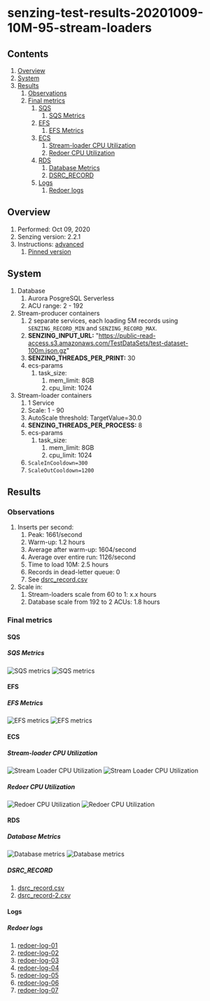# senzing-test-results-20201009-10M-95-stream-loaders

## Contents

1. [Overview](#overview)
1. [System](#system)
1. [Results](#results)
    1. [Observations](#observations)
    1. [Final metrics](#final-metrics)
        1. [SQS](#sqs)
            1. [SQS Metrics](#sqs-metrics)
        1. [EFS](#efs)
            1. [EFS Metrics](#efs-metrics)
        1. [ECS](#ecs)
            1. [Stream-loader CPU Utilization](#stream-loader-cpu-utilization)
            1. [Redoer CPU Utilization](#redoer-cpu-utilization)
        1. [RDS](#rds)
            1. [Database Metrics](#database-metrics)
            1. [DSRC_RECORD](#dsrc_record)
        1. [Logs](#logs)
            1. [Redoer logs](#redoer-logs)

## Overview

1. Performed: Oct 09, 2020
1. Senzing version: 2.2.1
1. Instructions:
   [advanced](https://github.com/Senzing/docker-compose-aws-ecscli-demo/tree/master/docs/advanced)
    1. [Pinned version](https://github.com/Senzing/docker-compose-aws-ecscli-demo/tree/c44d5fb3178f306b4c40775a7e0cd9ced8e0fee9/docs/advanced)

## System

1. Database
    1. Aurora PosgreSQL Serverless
    1. ACU range: 2 - 192
1. Stream-producer containers
    1. 2 separate services, each loading 5M records using `SENZING_RECORD_MIN` and `SENZING_RECORD_MAX`.
    1. **SENZING_INPUT_URL:** "https://public-read-access.s3.amazonaws.com/TestDataSets/test-dataset-100m.json.gz"
    1. **SENZING_THREADS_PER_PRINT:** 30
    1. ecs-params
        1. task_size:
            1. mem_limit: 8GB
            1. cpu_limit: 1024
1. Stream-loader containers
    1. 1 Service
    1. Scale: 1 - 90
    1. AutoScale threshold: TargetValue=30.0
    1. **SENZING_THREADS_PER_PROCESS:** 8
    1. ecs-params
        1. task_size:
            1. mem_limit: 8GB
            1. cpu_limit: 1024
    1. `ScaleInCooldown=300`
    1. `ScaleOutCooldown=1200`

## Results

### Observations

1. Inserts per second:
    1. Peak: 1661/second
    1. Warm-up: 1.2 hours
    1. Average after warm-up: 1604/second
    1. Average over entire run: 1126/second
    1. Time to load 10M: 2.5 hours
    1. Records in dead-letter queue: 0
    1. See [dsrc_record.csv](data/dsrc_record.csv)
1. Scale in:
    1. Stream-loaders scale from 60 to 1: x.x hours
    1. Database scale from 192 to 2 ACUs: 1.8 hours


### Final metrics

#### SQS

##### SQS Metrics

![SQS metrics](images/sqs-metrics.png "SQS metrics")
![SQS metrics](images/sqs-metrics-2.png "SQS metrics")

#### EFS

##### EFS Metrics

![EFS metrics](images/efs-metrics.png "EFS metrics")
![EFS metrics](images/efs-metrics-2.png "EFS metrics")

#### ECS

##### Stream-loader CPU Utilization

![Stream Loader CPU Utilization](images/stream-loader-CPU-Utilization.png "Stream-loader CPU Utilization")
![Stream Loader CPU Utilization](images/stream-loader-CPU-Utilization-2.png "Stream-loader CPU Utilization")

##### Redoer CPU Utilization

![Redoer CPU Utilization](images/redoer-CPU-Utilization.png "Redoer CPU Utilization")
![Redoer CPU Utilization](images/redoer-CPU-Utilization-2.png "Redoer CPU Utilization")

#### RDS

##### Database Metrics

![Database metrics](images/database-metrics.png "Database metrics")
![Database metrics](images/database-metrics-2.png "Database metrics")

##### DSRC_RECORD

1. [dsrc_record.csv](data/dsrc_record.csv)
1. [dsrc_record-2.csv](data/dsrc_record-2.csv)

#### Logs

##### Redoer logs

1. [redoer-log-01](data/redoer-log-01.csv)
1. [redoer-log-02](data/redoer-log-02.csv)
1. [redoer-log-03](data/redoer-log-03.csv)
1. [redoer-log-04](data/redoer-log-04.csv)
1. [redoer-log-05](data/redoer-log-05.csv)
1. [redoer-log-06](data/redoer-log-06.csv)
1. [redoer-log-07](data/redoer-log-07.csv)
